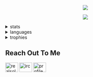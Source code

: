 <p align="center"><img src="https://lanyard-profile-readme.vercel.app/api/832383090844368946""https://discord.com/users/1210328051464798231"</p>
  
<p align="center"><img src="https://komarev.com/ghpvc/?username=stattiqs&style=plastic&color=blue"</p>
  
 </p>

<details>
<summary>stats</summary>
<img src="https://github-readme-stats.vercel.app/api?username=stattiqs&show_icons=true&theme=tokyonight">
</details>

<details>
<summary>languages</summary>
<img src="https://github-readme-stats.vercel.app/api/top-langs/?username=stattiqs&langs_count=8&layout=compact&theme=tokyonight&show_icons=true">
</details>

<details>
<summary>trophies</summary>
<img src="https://github-profile-trophy.vercel.app/?username=retributions&theme=tokyonight)](https://github.com/stattiqs-ma/github-profile-trophy">
</details>

<h2 align="left">Reach Out To Me</h2>
<p align="left">
<a href="https://twitter.com/fedthreat" target="blank"><img align="center" src="https://raw.githubusercontent.com/rahuldkjain/github-profile-readme-generator/master/src/images/icons/Social/twitter.svg" alt="realsolar" height="30" width="40" /></a>
<a href="https://www.youtube.com/channel/UCl_Opr463o6U08jm472FPgQ" target="blank"><img align="center" src="https://raw.githubusercontent.com/rahuldkjain/github-profile-readme-generator/master/src/images/icons/Social/youtube.svg" alt="irc" height="30" width="40" /></a>
<a href="https://discord.com/users/1210328051464798231" target="blank"><img align="center" src="https://raw.githubusercontent.com/rahuldkjain/github-profile-readme-generator/master/src/images/icons/Social/discord.svg" alt="profile" height="30" width="40" /></a>
</p>

